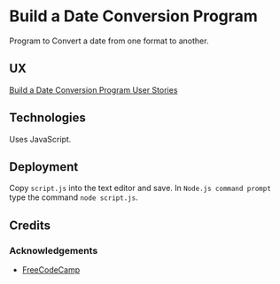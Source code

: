 # Build a Date Conversion Program

Program to Convert a date from one format to another.

## UX

[Build a Date Conversion Program User Stories](https://www.freecodecamp.org/learn/full-stack-developer/lab-date-conversion/lab-date-conversion)

## Technologies

Uses JavaScript.

## Deployment

Copy `script.js` into the text editor and save.  In `Node.js command prompt` type the command `node script.js`.

## Credits

### Acknowledgements

- [FreeCodeCamp](https://www.freecodecamp.org)
